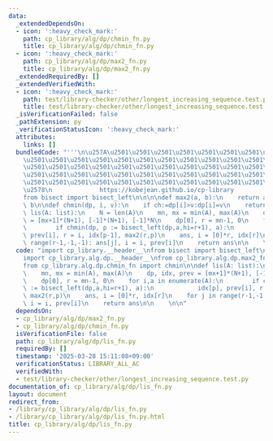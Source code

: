 ```yaml
---
data:
  _extendedDependsOn:
  - icon: ':heavy_check_mark:'
    path: cp_library/alg/dp/chmin_fn.py
    title: cp_library/alg/dp/chmin_fn.py
  - icon: ':heavy_check_mark:'
    path: cp_library/alg/dp/max2_fn.py
    title: cp_library/alg/dp/max2_fn.py
  _extendedRequiredBy: []
  _extendedVerifiedWith:
  - icon: ':heavy_check_mark:'
    path: test/library-checker/other/longest_increasing_sequence.test.py
    title: test/library-checker/other/longest_increasing_sequence.test.py
  _isVerificationFailed: false
  _pathExtension: py
  _verificationStatusIcon: ':heavy_check_mark:'
  attributes:
    links: []
  bundledCode: "'''\n\u257A\u2501\u2501\u2501\u2501\u2501\u2501\u2501\u2501\u2501\u2501\
    \u2501\u2501\u2501\u2501\u2501\u2501\u2501\u2501\u2501\u2501\u2501\u2501\u2501\
    \u2501\u2501\u2501\u2501\u2501\u2501\u2501\u2501\u2501\u2501\u2501\u2501\u2501\
    \u2501\u2501\u2501\u2501\u2501\u2501\u2501\u2501\u2501\u2501\u2501\u2501\u2501\
    \u2501\u2501\u2501\u2501\u2501\u2501\u2501\u2501\u2501\u2501\u2501\u2501\u2501\
    \u2578\n             https://kobejean.github.io/cp-library               \n'''\n\
    from bisect import bisect_left\n\n\n\ndef max2(a, b):\n    return a if a > b else\
    \ b\n\ndef chmin(dp, i, v):\n    if ch:=dp[i]>v:dp[i]=v\n    return ch\n\ndef\
    \ lis(A: list):\n    N = len(A)\n    mn, mx = min(A), max(A)\n    dp, idx, prev\
    \ = [mx+1]*(N+1), [-1]*(N+1), [-1]*N\n    dp[0], r = mn-1, 0\n    for i,a in enumerate(A):\n\
    \        if chmin(dp, p := bisect_left(dp,a,hi=r+1), a):\n            idx[p],\
    \ prev[i], r = i, idx[p-1], max2(r,p)\n    ans, i = [0]*r, idx[r]\n    for j in\
    \ range(r-1,-1,-1): ans[j], i = i, prev[i]\n    return ans\n\n    \n\n"
  code: "import cp_library.__header__\nfrom bisect import bisect_left\nimport cp_library.alg.__header__\n\
    import cp_library.alg.dp.__header__\nfrom cp_library.alg.dp.max2_fn import max2\n\
    from cp_library.alg.dp.chmin_fn import chmin\n\ndef lis(A: list):\n    N = len(A)\n\
    \    mn, mx = min(A), max(A)\n    dp, idx, prev = [mx+1]*(N+1), [-1]*(N+1), [-1]*N\n\
    \    dp[0], r = mn-1, 0\n    for i,a in enumerate(A):\n        if chmin(dp, p\
    \ := bisect_left(dp,a,hi=r+1), a):\n            idx[p], prev[i], r = i, idx[p-1],\
    \ max2(r,p)\n    ans, i = [0]*r, idx[r]\n    for j in range(r-1,-1,-1): ans[j],\
    \ i = i, prev[i]\n    return ans\n\n    \n\n"
  dependsOn:
  - cp_library/alg/dp/max2_fn.py
  - cp_library/alg/dp/chmin_fn.py
  isVerificationFile: false
  path: cp_library/alg/dp/lis_fn.py
  requiredBy: []
  timestamp: '2025-03-28 15:11:08+09:00'
  verificationStatus: LIBRARY_ALL_AC
  verifiedWith:
  - test/library-checker/other/longest_increasing_sequence.test.py
documentation_of: cp_library/alg/dp/lis_fn.py
layout: document
redirect_from:
- /library/cp_library/alg/dp/lis_fn.py
- /library/cp_library/alg/dp/lis_fn.py.html
title: cp_library/alg/dp/lis_fn.py
---
```


